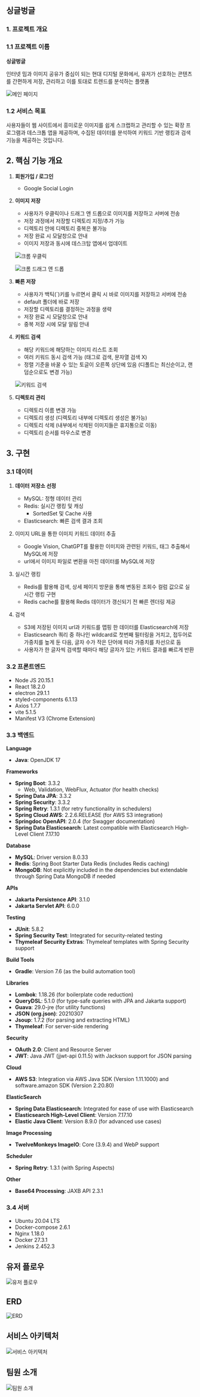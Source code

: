 ## 싱글벙글

### **1. 프로젝트 개요**

### **1.1 프로젝트 이름**

**싱글벙글**

인터넷 밈과 이미지 공유가 중심이 되는 현대 디지털 문화에서, 유저가 선호하는 콘텐츠를 간편하게 저장, 관리하고 이를 토대로 트렌드를 분석하는 플랫폼

![메인 페이지](./exec/main.png)

### **1.2 서비스 목표**

사용자들이 웹 사이트에서 흥미로운 이미지를 쉽게 스크랩하고 관리할 수 있는 확장 프로그램과 데스크톱 앱을 제공하며, 수집된 데이터를 분석하여 키워드 기반 랭킹과 검색 기능을 제공하는 것입니다.

## **2. 핵심 기능 개요**

1. **회원가입 / 로그인**

   - Google Social Login

2. **이미지 저장**

   - 사용자가 우클릭이나 드래그 앤 드롭으로 이미지를 저장하고 서버에 전송
   - 저장 과정에서 저장할 디렉토리 지정/추가 가능
   - 디렉토리 안에 디렉토리 중복은 불가능
   - 저장 완료 시 모달창으로 안내
   - 이미지 저장과 동시에 데스크탑 앱에서 업데이트

   ![크롬 우클릭](./exec/chrome_right_click.png)

   ![크롬 드래그 앤 드롭](./exec/chrome_drag_and_drop.png)

3. **빠른 저장**

   - 사용자가 백틱(`)키를 누르면서 클릭 시 바로 이미지를 저장하고 서버에 전송
   - default 폴더에 바로 저장
   - 저장할 디렉토리를 결정하는 과정을 생략
   - 저장 완료 시 모달창으로 안내
   - 중복 저장 시에 모달 알림 안내

4. **키워드 검색**

   - 해당 키워드에 해당하는 이미지 리스트 조회
   - 여러 키워드 동시 검색 가능 (태그로 검색, 문자열 검색 X)
   - 정렬 기준을 바꿀 수 있는 토글이 오른쪽 상단에 있음 (디폴트는 최신순이고, 랜덤순으로도 변경 가능)

   ![키워드 검색](./exec/keyword.png)

5. **디렉토리 관리**
   - 디렉토리 이름 변경 가능
   - 디렉토리 생성 (디렉토리 내부에 디렉토리 생성은 불가능)
   - 디렉토리 삭제 (내부에서 삭제된 이미지들은 휴지통으로 이동)
   - 디렉토리 순서를 마우스로 변경

## **3. 구현**

### **3.1** 데이터

1. **데이터 저장소 선정**

   - MySQL: 정형 데이터 관리
   - Redis: 실시간 랭킹 및 캐싱
     - SortedSet 및 Cache 사용
   - Elasticsearch: 빠른 검색 결과 조회

2. 이미지 URL을 통한 이미지 키워드 데이터 추출

   - Google Vision, ChatGPT를 활용한 이미지와 관련된 키워드, 태그 추출해서 MySQL에 저장
   - url에서 이미지 파일로 변환을 마친 데이터를 MySQL에 저장

3. 실시간 랭킹

   - Redis를 활용해 검색, 상세 페이지 방문을 통해 변동된 조회수 컬럼 값으로 실시간 랭킹 구현
   - Redis cache를 활용해 Redis 데이터가 갱신되기 전 빠른 렌더링 제공

4. 검색
   - S3에 저장된 이미지 url과 키워드를 맵핑 한 데이터를 Elasticsearch에 저장
   - Elasticsearch 쿼리 중 하나인 wildcard로 첫번째 필터링을 거치고, 접두어로 가중치를 높게 둔 다음, 글자 수가 작은 단어에 따라 가중치를 차선으로 둠
   - 사용자가 한 글자씩 검색할 때마다 해당 글자가 있는 키워드 결과를 빠르게 반환

### **3.2** 프론트엔드

- Node JS 20.15.1
- React 18.2.0
- electron 29.1.1
- styled-components 6.1.13
- Axios 1.7.7
- vite 5.1.5
- Manifest V3 (Chrome Extension)

### **3.3** 백엔드

**Language**

- **Java**: OpenJDK 17

**Frameworks**

- **Spring Boot**: 3.3.2
  - Web, Validation, WebFlux, Actuator (for health checks)
- **Spring Data JPA**: 3.3.2
- **Spring Security**: 3.3.2
- **Spring Retry**: 1.3.1 (for retry functionality in schedulers)
- **Spring Cloud AWS**: 2.2.6.RELEASE (for AWS S3 integration)
- **Springdoc OpenAPI**: 2.0.4 (for Swagger documentation)
- **Spring Data Elasticsearch**: Latest compatible with Elasticsearch High-Level Client 7.17.10

**Database**

- **MySQL**: Driver version 8.0.33
- **Redis**: Spring Boot Starter Data Redis (includes Redis caching)
- **MongoDB**: Not explicitly included in the dependencies but extendable through Spring Data MongoDB if needed

**APIs**

- **Jakarta Persistence API**: 3.1.0
- **Jakarta Servlet API**: 6.0.0

**Testing**

- **JUnit**: 5.8.2
- **Spring Security Test**: Integrated for security-related testing
- **Thymeleaf Security Extras**: Thymeleaf templates with Spring Security support

**Build Tools**

- **Gradle**: Version 7.6 (as the build automation tool)

**Libraries**

- **Lombok**: 1.18.26 (for boilerplate code reduction)
- **QueryDSL**: 5.1.0 (for type-safe queries with JPA and Jakarta support)
- **Guava**: 29.0-jre (for utility functions)
- **JSON (org.json)**: 20210307
- **Jsoup**: 1.7.2 (for parsing and extracting HTML)
- **Thymeleaf**: For server-side rendering

**Security**

- **OAuth 2.0**: Client and Resource Server
- **JWT**: Java JWT (jjwt-api 0.11.5) with Jackson support for JSON parsing

**Cloud**

- **AWS S3**: Integration via AWS Java SDK (Version 1.11.1000) and software.amazon SDK (Version 2.20.80)

**ElasticSearch**

- **Spring Data Elasticsearch**: Integrated for ease of use with Elasticsearch
- **Elasticsearch High-Level Client**: Version 7.17.10
- **Elastic Java Client**: Version 8.9.0 (for advanced use cases)

**Image Processing**

- **TwelveMonkeys ImageIO**: Core (3.9.4) and WebP support

**Scheduler**

- **Spring Retry**: 1.3.1 (with Spring Aspects)

**Other**

- **Base64 Processing**: JAXB API 2.3.1

### **3.4** 서버

- Ubuntu 20.04 LTS
- Docker-compose 2.6.1
- Nginx 1.18.0
- Docker 27.3.1
- Jenkins 2.452.3

## 유저 플로우

![유저 플로우](./exec/user_flow.png)

## ERD

![ERD](./exec/erd.png)

## 서비스 아키텍처

![서비스 아키텍처](./exec/architecture.PNG)

## 팀원 소개

![팀원 소개](./exec/members.png)
